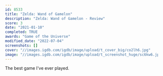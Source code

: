```yaml
---
id: 8533
title: "Zelda: Wand of Gamelon"
description: "Zelda: Wand of Gamelon - Review"
score: 3
date: "2021-01-10"
completed: TRUE
awards: "Game of the Universe"
modified_date: "2022-07-04"
screenshots: []
cover: "//images.igdb.com/igdb/image/upload/t_cover_big/co2lh6.jpg"
image: "//images.igdb.com/igdb/image/upload/t_screenshot_huge/sc6kw6.jpg"
---
```

The best game I've ever played.